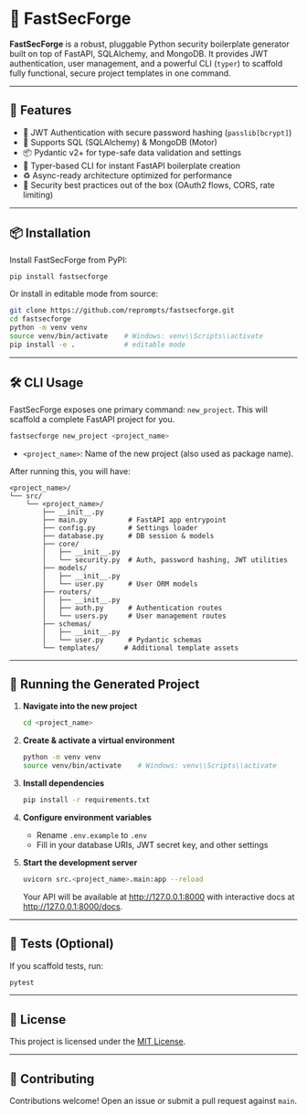 # 🔐 FastSecForge

**FastSecForge** is a robust, pluggable Python security boilerplate generator built on top of FastAPI, SQLAlchemy, and MongoDB. It provides JWT authentication, user management, and a powerful CLI (`typer`) to scaffold fully functional, secure project templates in one command.

---

## 🚀 Features

- 🔑 JWT Authentication with secure password hashing (`passlib[bcrypt]`)
- 🧩 Supports SQL (SQLAlchemy) & MongoDB (Motor)
- 📦 Pydantic v2+ for type-safe data validation and settings
- 🔧 Typer-based CLI for instant FastAPI boilerplate creation
- ♻️ Async-ready architecture optimized for performance
- 🔐 Security best practices out of the box (OAuth2 flows, CORS, rate limiting)

---

## 📦 Installation

Install FastSecForge from PyPI:

```bash
pip install fastsecforge
```

Or install in editable mode from source:

```bash
git clone https://github.com/reprompts/fastsecforge.git
cd fastsecforge
python -m venv venv
source venv/bin/activate    # Windows: venv\\Scripts\\activate
pip install -e .            # editable mode
```

---

## 🛠️ CLI Usage

FastSecForge exposes one primary command: `new_project`. This will scaffold a complete FastAPI project for you.

```bash
fastsecforge new_project <project_name>
```

- `<project_name>`: Name of the new project (also used as package name).

After running this, you will have:

```
<project_name>/
└── src/
    └── <project_name>/
        ├── __init__.py
        ├── main.py          # FastAPI app entrypoint
        ├── config.py        # Settings loader
        ├── database.py      # DB session & models
        ├── core/
        │   ├── __init__.py
        │   └── security.py  # Auth, password hashing, JWT utilities
        ├── models/
        │   ├── __init__.py
        │   └── user.py      # User ORM models
        ├── routers/
        │   ├── __init__.py
        │   ├── auth.py      # Authentication routes
        │   └── users.py     # User management routes
        ├── schemas/
        │   ├── __init__.py
        │   └── user.py      # Pydantic schemas
        └── templates/      # Additional template assets
```

---

## 🚀 Running the Generated Project

1. **Navigate into the new project**
   ```bash
   cd <project_name>
   ```

2. **Create & activate a virtual environment**
   ```bash
   python -m venv venv
   source venv/bin/activate    # Windows: venv\\Scripts\\activate
   ```

3. **Install dependencies**
   ```bash
   pip install -r requirements.txt
   ```

4. **Configure environment variables**
   - Rename `.env.example` to `.env`
   - Fill in your database URIs, JWT secret key, and other settings

5. **Start the development server**
   ```bash
   uvicorn src.<project_name>.main:app --reload
   ```

   Your API will be available at <http://127.0.0.1:8000> with interactive docs at <http://127.0.0.1:8000/docs>.

---

## 🧪 Tests (Optional)

If you scaffold tests, run:

```bash
pytest
```

---

## 📜 License

This project is licensed under the [MIT License](LICENSE).

---

## 🤝 Contributing

Contributions welcome! Open an issue or submit a pull request against `main`.

